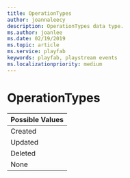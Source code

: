 ```yaml
---
title: OperationTypes
author: joannaleecy
description: OperationTypes data type.
ms.author: joanlee
ms.date: 02/19/2019
ms.topic: article
ms.service: playfab
keywords: playfab, playstream events
ms.localizationpriority: medium
---
```


# OperationTypes

|Possible Values       |
| :--------------------|
| Created              |
| Updated              |
| Deleted              |
| None                 |
